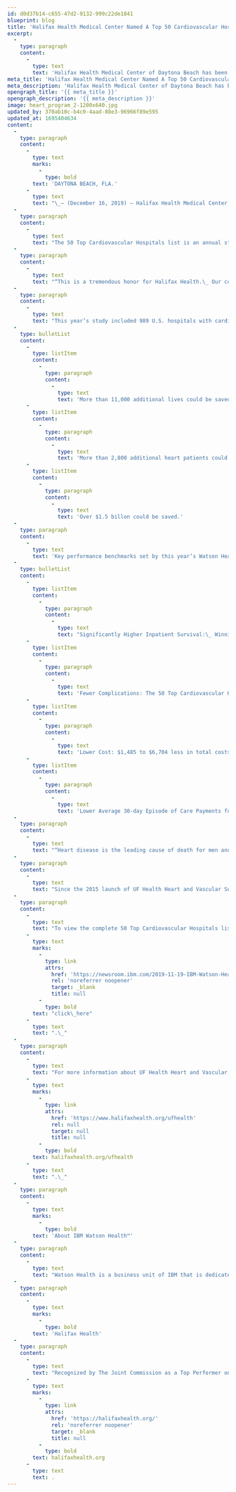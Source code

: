 ```yaml
---
id: d0d37b14-c655-47d2-9132-999c22de1841
blueprint: blog
title: 'Halifax Health Medical Center Named A Top 50 Cardiovascular Hospital by IBM Watson Health™'
excerpt:
  -
    type: paragraph
    content:
      -
        type: text
        text: 'Halifax Health Medical Center of Daytona Beach has been named one of the 50 Top Cardiovascular Hospitals™ in the United States by IBM Watson Health™.'
meta_title: 'Halifax Health Medical Center Named A Top 50 Cardiovascular Hospital by IBM Watson Health™'
meta_description: 'Halifax Health Medical Center of Daytona Beach has been named one of the 50 Top Cardiovascular Hospitals™ in the United States by IBM Watson Health™.'
opengraph_title: '{{ meta_title }}'
opengraph_description: '{{ meta_description }}'
image: heart_program_2-1200x640.jpg
updated_by: 370ab10c-b4c0-4aad-88e3-96966f89e595
updated_at: 1695404634
content:
  -
    type: paragraph
    content:
      -
        type: text
        marks:
          -
            type: bold
        text: 'DAYTONA BEACH, FLA.'
      -
        type: text
        text: "\_– (December 16, 2019) – Halifax Health Medical Center of Daytona Beach has been named one of the 50 Top Cardiovascular Hospitals™ in the United States by IBM Watson Health™."
  -
    type: paragraph
    content:
      -
        type: text
        text: "The 50 Top Cardiovascular Hospitals list is an annual study published by IBM Watson Health that identifies the best U.S. hospitals for inpatient cardiovascular services based on a balanced national scorecard of hospital performance metrics.\_ Formerly known as the Truven Health Analytics® 50 Top Cardiovascular Hospitals study, this study has been conducted since 1998.\_ Halifax Health is just one of three hospitals in Florida recognized by the study and is grouped in the category, “teaching hospitals without cardiovascular residency programs.”\_"
  -
    type: paragraph
    content:
      -
        type: text
        text: "“This is a tremendous honor for Halifax Health.\_ Our collaboration with University of Florida Health for heart and vascular surgery services has helped to transform and advance heart and vascular care in East Central Florida.\_ Our partnership has been a win for both institutions as well as our community” says Matt Petkus, vice president of operations for Halifax Health.\_"
  -
    type: paragraph
    content:
      -
        type: text
        text: "This year’s study included 989 U.S. hospitals with cardiovascular service lines.\_ Based on comparisons between the study winners and a peer group of similar hospitals in the study, the winners delivered better outcomes while operating more efficiently and at a lower cost.\_ Extrapolating the results of this year’s study, if all Medicare inpatients received the same level of care as those treated in the award-winning facilities:"
  -
    type: bulletList
    content:
      -
        type: listItem
        content:
          -
            type: paragraph
            content:
              -
                type: text
                text: 'More than 11,000 additional lives could be saved;'
      -
        type: listItem
        content:
          -
            type: paragraph
            content:
              -
                type: text
                text: 'More than 2,800 additional heart patients could be complication-free; and'
      -
        type: listItem
        content:
          -
            type: paragraph
            content:
              -
                type: text
                text: 'Over $1.5 billon could be saved.'
  -
    type: paragraph
    content:
      -
        type: text
        text: 'Key performance benchmarks set by this year’s Watson Health 50 Top Cardiovascular Hospitals include:'
  -
    type: bulletList
    content:
      -
        type: listItem
        content:
          -
            type: paragraph
            content:
              -
                type: text
                text: "Significantly Higher Inpatient Survival:\_ Winning hospitals had significantly higher inpatient survival rates (28.7% to 47.4% higher)."
      -
        type: listItem
        content:
          -
            type: paragraph
            content:
              -
                type: text
                text: 'Fewer Complications: The 50 Top Cardiovascular Hospitals achieved 6.3 to 27.7 percent fewer patients with complications.'
      -
        type: listItem
        content:
          -
            type: paragraph
            content:
              -
                type: text
                text: 'Lower Cost: $1,485 to $6,704 less in total costs per patient case (the smallest difference was for heart failure and the largest was for coronary artery bypass graft surgery).'
      -
        type: listItem
        content:
          -
            type: paragraph
            content:
              -
                type: text
                text: 'Lower Average 30-day Episode of Care Payments for Acute Myocardial Infarction and Heart Failure ($1,323 and $706 less per episode, respectively).'
  -
    type: paragraph
    content:
      -
        type: text
        text: "“Heart disease is the leading cause of death for men and women\_and numerous health disparities exist in heart health.\_ When patients and families confront this disease, it is essential to\_find the right system and provider for you or your loved ones to ensure\_the best cardiovascular care.\_ Our data-driven study highlights top hospitals that\_have achieved an outstanding balance of clinical and operational excellence in a complex healthcare landscape.\_ In addition to showcasing the best in heart health, we believe that our study provides\_attainable and actionable benchmarks for hospital leaders across the country, as they work to raise their own organizations’ standards of performance,” explains Kyu Rhee, M.D., M.P.P., vice president and chief health officer at IBM Watson Health.\_\_"
  -
    type: paragraph
    content:
      -
        type: text
        text: "Since the 2015 launch of UF Health Heart and Vascular Surgery at Halifax Health, the program has been named among the top 10 percent of heart programs in the nation, having been awarded the highest three-star rating by the Society of Thoracic Surgeons.\_ The program has also achieved accreditation by the Intersocietal Accreditation Commission in Vascular Testing in the area of Peripheral Arterial Testing."
  -
    type: paragraph
    content:
      -
        type: text
        text: "To view the complete 50 Top Cardiovascular Hospitals list,\_"
      -
        type: text
        marks:
          -
            type: link
            attrs:
              href: 'https://newsroom.ibm.com/2019-11-19-IBM-Watson-Health-Announces-50-Top-Cardiovascular-Hospitals-in-U-S'
              rel: 'noreferrer noopener'
              target: _blank
              title: null
          -
            type: bold
        text: "click\_here"
      -
        type: text
        text: ".\_"
  -
    type: paragraph
    content:
      -
        type: text
        text: "For more information about UF Health Heart and Vascular Surgery at Halifax Health, visit\_"
      -
        type: text
        marks:
          -
            type: link
            attrs:
              href: 'https://www.halifaxhealth.org/ufhealth'
              rel: null
              target: null
              title: null
          -
            type: bold
        text: halifaxhealth.org/ufhealth
      -
        type: text
        text: ".\_"
  -
    type: paragraph
    content:
      -
        type: text
        marks:
          -
            type: bold
        text: 'About IBM Watson Health™'
  -
    type: paragraph
    content:
      -
        type: text
        text: "Watson Health is a business unit of IBM that is dedicated to the development and implementation of cognitive and data-driven technologies to advance health.\_ Watson Health technologies are tackling a wide range of the world’s biggest health care challenges, including cancer, diabetes, drug discovery and more."
  -
    type: paragraph
    content:
      -
        type: text
        marks:
          -
            type: bold
        text: 'Halifax Health'
  -
    type: paragraph
    content:
      -
        type: text
        text: "Recognized by The Joint Commission as a Top Performer on Key Quality Measures, Halifax Health serves Volusia and Flagler counties, providing a continuum of healthcare services through a network of organizations including a tertiary hospital, community hospital, freestanding emergency department, an urgent care, psychiatric services, a cancer treatment center with five outreach locations, the area’s largest hospice, a center for inpatient rehabilitation, outpatient rehabilitation clinics, primary care walk-in clinics, a walk-in clinic specializing in women’s health, a pediatric care community clinic, three children’s medical practices, a home healthcare agency, and an exclusive provider organization.\_ Halifax Health offers the area’s only Level II Trauma Center, Comprehensive Stroke Center, Pediatric Intensive Care Unit, Pediatric Emergency Department, Child and Adolescent Behavioral Services, complete Neurosurgical Services, OB Emergency Department and Level III Neonatal Intensive Care Unit that cares for babies born earlier than 28 weeks.\_ For more information, visit\_"
      -
        type: text
        marks:
          -
            type: link
            attrs:
              href: 'https://halifaxhealth.org/'
              rel: 'noreferrer noopener'
              target: _blank
              title: null
          -
            type: bold
        text: halifaxhealth.org
      -
        type: text
        text: .
---
```

